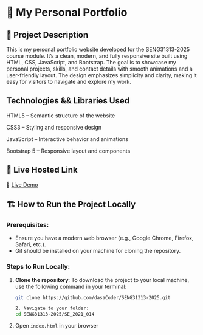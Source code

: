 # 🎨 My Personal Portfolio

## 📌 Project Description

This is my personal portfolio website developed for the SENG31313-2025 course module. It’s a clean, modern, and fully responsive site built using HTML, CSS, JavaScript, and Bootstrap. The goal is to showcase my personal projects, skills, and contact details with smooth animations and a user-friendly layout.
The design emphasizes simplicity and clarity, making it easy for visitors to navigate and explore my work. 

## Technologies && Libraries Used
 HTML5 – Semantic structure of the website

CSS3 – Styling and responsive design

JavaScript – Interactive behavior and animations

Bootstrap 5 – Responsive layout and components

## 🚀 Live Hosted Link

🔗 [Live Demo](https://myweb-olive.vercel.app/)

## 🏗️ How to Run the Project Locally

### Prerequisites:

- Ensure you have a modern web browser (e.g., Google Chrome, Firefox, Safari, etc.).
- Git should be installed on your machine for cloning the repository.

### Steps to Run Locally:

1. **Clone the repository**:
   To download the project to your local machine, use the following command in your terminal:

   ```bash
   git clone https://github.com/dasaCoder/SENG31313-2025.git

   2. Navigate to your folder:
   cd SENG31313-2025/SE_2021_014

2. Open `index.html` in your browser
